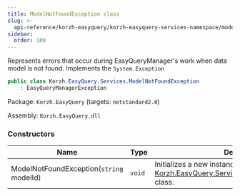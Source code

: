 ```yaml
---
title: ModelNotFoundException class
slug: >-
  api-reference/korzh-easyquery/korzh-easyquery-services-namespace/modelnotfoundexception-class
sidebar:
  order: 100
---
```


Represents errors that occur during EasyQueryManager's work when  data model is not found.  Implements the `System.Exception`
```csharp
public class Korzh.EasyQuery.Services.ModelNotFoundException
    : EasyQueryManagerException

```
Package: `Korzh.EasyQuery` (targets: `netstandard2.0`)

Assembly: `Korzh.EasyQuery.dll`

### Constructors

| Name | Type | Description | 
| --- | --- | --- | 
| ModelNotFoundException(`string` modelId) | `void` | Initializes a new instance of the [Korzh.EasyQuery.Services.ModelNotFoundException](///////////////easyquery/docs/api-reference/korzh-easyquery/korzh-easyquery-services-namespace/modelnotfoundexception-class) class. |
